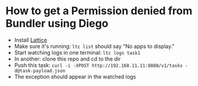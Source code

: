 # How to get a Permission denied from Bundler using Diego

- Install [Lattice](http://lattice.cf/)
- Make sure it's running: `ltc list` should say "No apps to display."
- Start watching logs in one terminal: `ltc logs task1`
- In another: clone this repo and cd to the dir
- Push this task: `curl -i -XPOST http://192.168.11.11:8888/v1/tasks -d@task-payload.json`
- The exception should appear in the watched logs
